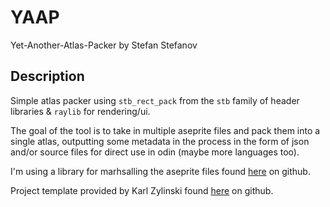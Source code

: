 
# YAAP
Yet-Another-Atlas-Packer by Stefan Stefanov

## Description

Simple atlas packer using `stb_rect_pack` from the `stb` family of header libraries & `raylib` for rendering/ui.

The goal of the tool is to take in multiple aseprite files and pack them into a single atlas, outputting some metadata in the process in the form of
json and/or source files for direct use in odin (maybe more languages too).

I'm using a library for marhsalling the aseprite files found [here](https://github.com/blob1807/odin-aseprite) on github.

Project template provided by Karl Zylinski found [here](https://github.com/karl-zylinski/odin-raylib-hot-reload-game-template) on github.
